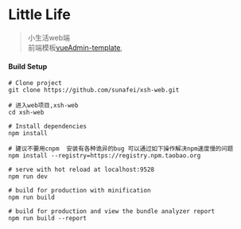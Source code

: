 # Little Life
> 小生活web端  
> 前端模板[vueAdmin-template](https://github.com/PanJiaChen/vueAdmin-template.git),  

#### Build Setup

```shell script
# Clone project
git clone https://github.com/sunafei/xsh-web.git

# 进入web项目,xsh-web
cd xsh-web

# Install dependencies
npm install

# 建议不要用cnpm  安装有各种诡异的bug 可以通过如下操作解决npm速度慢的问题
npm install --registry=https://registry.npm.taobao.org 

# serve with hot reload at localhost:9528
npm run dev

# build for production with minification
npm run build

# build for production and view the bundle analyzer report
npm run build --report
```